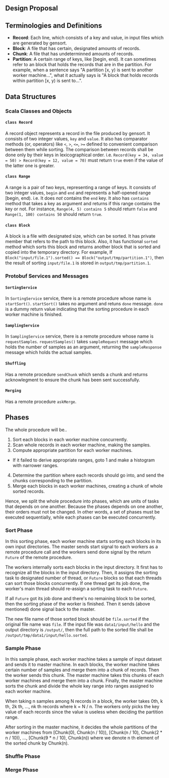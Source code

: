 Design Proposal
---
## Terminologies and Definitions
* **Record**: 
  Each line, which consists of a key and value, in input files which are 
  generated by gensort.
* **Block**: 
  A file that has certain, designated amounts of records.
* **Chunk**:
  A file that has undeterminned amounts of records.
* **Partition**: 
  A certain range of keys, like [begin, end). It can sometimes refer to an block
  that holds the records that are in the partition. For example, when a sentence
  says "A partition [x, y) is sent to another worker machine...", what it 
  actually says is "A block that holds records within partition [x, y) is sent 
  to...".

## Data Structures

### Scala Classes and Objects

#### `class Record`
A record object represents a record in the file produced by gensort. It consists
of two integer values, `key` and `value`. It also has comparator methods (or, 
operators) like `<`, `>`, `<=`, `>=` defined to convenient comparison between
them while sorting. The comparison between records shall be done only by their
keys in lexicographical order. i.e. 
`Record(key = 34, value = 50) > Record(key = 12, value = 70)` must return 
`true` even if the value of the latter one is greater.

#### `class Range`
<!-- TODO: Is it really needed? -->
A range is a pair of two keys, representing a range of keys. It consists of two
integer values, `begin` and `end` and represents a half-opened range [begin, 
end). i.e. It does *not* contains the `end` key. It also has `contains` method
that takes a key as argument and returns if this range contains the key or not. 
For instance, `Range(4, 5) contains 5` should return `false` and 
`Range(1, 100) contains 50` should return `true`.

#### `class Block`
A block is a file with designated size, which can be sorted. It has private
member that refers to the path to this block. Also, it has functional `sorted` 
method which sorts this block and returns another block that is sorted and 
copied into the temporary directory. For example, If 
`Block("input/file.1").sorted() == Block("output/tmp/partition.1")`, then
the result of sorting `input/file.1` is stored in `output/tmp/partition.1`.

### Protobuf Services and Messages

#### `SortingService`
<!-- TODO: Is an acknowledgement signal needed? -->
In `SortingService` service, there is a remote procedure whose name is 
`startSort()`. `startSort()` takes no argument and retuns `done` 
message. `done` is a dummy return value indicating that the sorting 
procedure in each worker machine is finished.

#### `SamplingService`
In `SamplingService` service, there is a remote procedure whose name is 
`requestSamples`. `requestSamples()` takes `sampleRequest` message which holds 
the number of samples as an argument, returning the `sampleResponse` message 
which holds the actual samples.

#### `Shuffling`
Has a remote procedure `sendChunk` which sends a chunk and returns 
acknowlegment to ensure the chunk has been sent successfully.

<!-- TODO: Define the messages that represents a chunk and acknowledgement. -->

#### `Merging`
Has a remote procedure `askMerge`.

## Phases
The whole procedure will be..
1. Sort each blocks in each worker machine concurrently.
2. Scan whole records in each worker machine, making the samples.
3. Compute appropriate partition for each worker machines.
  - If it failed to derive appropriate ranges, goto 1 and make a histogram with 
    narrower ranges.
4. Determine the partition where each records should go into, and send the 
   chunks corresponding to the partition.
5. Merge each blocks in each worker machines, creating a chunk of whole sorted
   records. 

Hence, we split the whole procedure into phases, which are units of tasks that
depends on one another. Because the phases depends on one another, their orders
must not be changed. In other words, a set of phases must be executed 
sequentially, while each phases can be executed concurrently.

### Sort Phase
In this sorting phase, each worker machine starts sorting each blocks in its own
input directories. The master sends start signal to each workers as a remote
procedure call and the workers send done signal by the return `Future` of the
remote procedure.

The workers internally sorts each blocks in the input directory. It first has
to recognize all the blocks in the input directory. Then, it assigns the sorting
task to designated number of thread, or `Future` blocks so that each threads
can sort those blocks concurrently. If one thread get its job done, the worker's
main thread should re-assign a sorting task to each `Future`.

If all `Future` got its job done and there's no remaining block to be sorted,
then the sorting phase of the worker is finished. Then it sends (above 
mentioned) done signal back to the master.

The new file name of those sorted block should be `file.sorted` if the original
file name was `file`. If the input file was `data1/input/hello` and the output
directory is `/output/`, then the full path to the sorted file shall be 
`/output/tmp/data1/input/hello.sorted`.

### Sample Phase
In this sample phase, each worker machine takes a sample of input dataset and 
sends it to master machine. In each blocks, the worker machine takes certain
number of samples and merge them into a chunk of records. Then the worker sends
this chunk. The master machine takes this chunks of each worker machines and 
merge them into a chunk. Finally, the master machine sorts the chunk and divide
the whole key range into ranges assigned to each worker machine.

When taking n samples among N records in a block, the worker takes 0th, 
k th, 2k th, ..., nk th records where k = N / n. The workers only picks the
key value of each records since the value is useless when deciding the partition
range.

After sorting in the master machine, it decides the whole partitions of the 
worker machines from [Chunk(0), Chunk(n / 10)), 
[Chunk(n / 10), Chunk(2 * n / 10)), ..., [Chunk(9 * n / 10), Chunk(n)) where
we denote n th element of the sorted chunk by Chunk(n).

### Shuffle Phase

### Merge Phase
